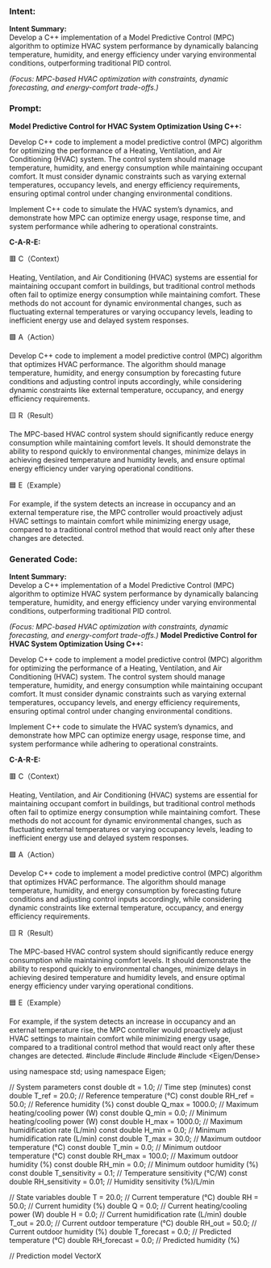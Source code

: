 ### Intent:
**Intent Summary:**  
Develop a C++ implementation of a Model Predictive Control (MPC) algorithm to optimize HVAC system performance by dynamically balancing temperature, humidity, and energy efficiency under varying environmental conditions, outperforming traditional PID control.  

*(Focus: MPC-based HVAC optimization with constraints, dynamic forecasting, and energy-comfort trade-offs.)*

### Prompt:
**Model Predictive Control for HVAC System Optimization Using C++:**

Develop C++ code to implement a model predictive control (MPC) algorithm for optimizing the performance of a Heating, Ventilation, and Air Conditioning (HVAC) system. The control system should manage temperature, humidity, and energy consumption while maintaining occupant comfort. It must consider dynamic constraints such as varying external temperatures, occupancy levels, and energy efficiency requirements, ensuring optimal control under changing environmental conditions.

Implement C++ code to simulate the HVAC system’s dynamics, and demonstrate how MPC can optimize energy usage, response time, and system performance while adhering to operational constraints.

**C-A-R-E:**

🟥 C（Context）

Heating, Ventilation, and Air Conditioning (HVAC) systems are essential for maintaining occupant comfort in buildings, but traditional control methods often fail to optimize energy consumption while maintaining comfort. These methods do not account for dynamic environmental changes, such as fluctuating external temperatures or varying occupancy levels, leading to inefficient energy use and delayed system responses.

🟩 A（Action）

Develop C++ code to implement a model predictive control (MPC) algorithm that optimizes HVAC performance. The algorithm should manage temperature, humidity, and energy consumption by forecasting future conditions and adjusting control inputs accordingly, while considering dynamic constraints like external temperature, occupancy, and energy efficiency requirements.

🟨 R（Result）

The MPC-based HVAC control system should significantly reduce energy consumption while maintaining comfort levels. It should demonstrate the ability to respond quickly to environmental changes, minimize delays in achieving desired temperature and humidity levels, and ensure optimal energy efficiency under varying operational conditions.

🟦 E（Example）

For example, if the system detects an increase in occupancy and an external temperature rise, the MPC controller would proactively adjust HVAC settings to maintain comfort while minimizing energy usage, compared to a traditional control method that would react only after these changes are detected.

### Generated Code:
**Intent Summary:**  
Develop a C++ implementation of a Model Predictive Control (MPC) algorithm to optimize HVAC system performance by dynamically balancing temperature, humidity, and energy efficiency under varying environmental conditions, outperforming traditional PID control.  

*(Focus: MPC-based HVAC optimization with constraints, dynamic forecasting, and energy-comfort trade-offs.)*
**Model Predictive Control for HVAC System Optimization Using C++:**

Develop C++ code to implement a model predictive control (MPC) algorithm for optimizing the performance of a Heating, Ventilation, and Air Conditioning (HVAC) system. The control system should manage temperature, humidity, and energy consumption while maintaining occupant comfort. It must consider dynamic constraints such as varying external temperatures, occupancy levels, and energy efficiency requirements, ensuring optimal control under changing environmental conditions.

Implement C++ code to simulate the HVAC system’s dynamics, and demonstrate how MPC can optimize energy usage, response time, and system performance while adhering to operational constraints.

**C-A-R-E:**

🟥 C（Context）

Heating, Ventilation, and Air Conditioning (HVAC) systems are essential for maintaining occupant comfort in buildings, but traditional control methods often fail to optimize energy consumption while maintaining comfort. These methods do not account for dynamic environmental changes, such as fluctuating external temperatures or varying occupancy levels, leading to inefficient energy use and delayed system responses.

🟩 A（Action）

Develop C++ code to implement a model predictive control (MPC) algorithm that optimizes HVAC performance. The algorithm should manage temperature, humidity, and energy consumption by forecasting future conditions and adjusting control inputs accordingly, while considering dynamic constraints like external temperature, occupancy, and energy efficiency requirements.

🟨 R（Result）

The MPC-based HVAC control system should significantly reduce energy consumption while maintaining comfort levels. It should demonstrate the ability to respond quickly to environmental changes, minimize delays in achieving desired temperature and humidity levels, and ensure optimal energy efficiency under varying operational conditions.

🟦 E（Example）

For example, if the system detects an increase in occupancy and an external temperature rise, the MPC controller would proactively adjust HVAC settings to maintain comfort while minimizing energy usage, compared to a traditional control method that would react only after these changes are detected.
#include <iostream>
#include <vector>
#include <cmath>
#include <Eigen/Dense>

using namespace std;
using namespace Eigen;

// System parameters
const double dt = 1.0; // Time step (minutes)
const double T_ref = 20.0; // Reference temperature (°C)
const double RH_ref = 50.0; // Reference humidity (%)
const double Q_max = 1000.0; // Maximum heating/cooling power (W)
const double Q_min = 0.0; // Minimum heating/cooling power (W)
const double H_max = 1000.0; // Maximum humidification rate (L/min)
const double H_min = 0.0; // Minimum humidification rate (L/min)
const double T_max = 30.0; // Maximum outdoor temperature (°C)
const double T_min = 0.0; // Minimum outdoor temperature (°C)
const double RH_max = 100.0; // Maximum outdoor humidity (%)
const double RH_min = 0.0; // Minimum outdoor humidity (%)
const double T_sensitivity = 0.1; // Temperature sensitivity (°C/W)
const double RH_sensitivity = 0.01; // Humidity sensitivity (%)/L/min

// State variables
double T = 20.0; // Current temperature (°C)
double RH = 50.0; // Current humidity (%)
double Q = 0.0; // Current heating/cooling power (W)
double H = 0.0; // Current humidification rate (L/min)
double T_out = 20.0; // Current outdoor temperature (°C)
double RH_out = 50.0; // Current outdoor humidity (%)
double T_forecast = 0.0; // Predicted temperature (°C)
double RH_forecast = 0.0; // Predicted humidity (%)

// Prediction model
VectorX
